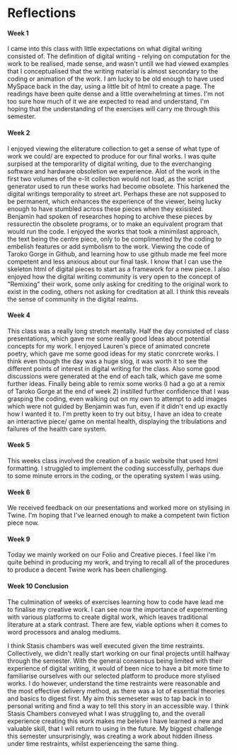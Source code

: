 # Reflections

#### Week 1

I came into this class with little expectations on what digital writing consisted of. The definition of digital writing - relying on computation for the work to be realised, made sense, and wasn't untill we had viewed examples that I conceptualised that the writing material is almost secondary to the coding or animation of the work. I am lucky to be old enough to have used MySpace back in the day, using a little bit of html to create a page. The readings have been quite dense and a little overwhelming at times. I'm not too sure how much of it we are expected to read and understand, I'm hoping that the understanding of the exercises will carry me through this semester.

#### Week 2

I enjoyed viewing the eliterature collection to get a sense of what type of work we could/ are expected to produce for our final works. I was quite surpised at the temporarlity of digital writing, due to the everchanging software and hardware obsoletion we experience. Alot of the work in the first two volumes of the e-lit collection would not load, as the script generator used to run these works had become obsolete. This harkened the digital writings temporality to street art. Perhaps these are not supposed to be permanent, which enhances the experience of the viewer, being lucky enough to have stumbled across these pieces when they exisisted. Benjamin had spoken of researches hoping to archive these pieces by ressurectin the obsolete programs, or to make an equivalent program that would run the code.
I enjoyed the works that took a minimilast approach, the text being the centre piece, only to be complimented by the coding to embelish features or add symbolism to the work. Viewing the code of Taroko Gorge in Github, and learning how to use github made me feel more competent and less anxious about our final task. I know that I can use the skeleton html of digital pieces to start as a framework for a new piece. I also enjoyed how the digital writing community is very open to the concept of "Remixing" their work, some only asking for crediting to the original work to exist in the coding, others not asking for creditation at all. I think this reveals the sense of community in the digital realms.

#### Week 4 

This class was a really long stretch mentally. Half the day consisted of class presentations, which gave me some really good Ideas about potential concepts for my work. 
I enjoyed Lauren's piece of animated concrete poetry, which gave me some good ideas for my static conrcrete works. I think even though the day was a huge slog, it was worth it to see the different points of interest in digital writing for the class. Also some good discussions were generated at the end of each talk, which gave me some further ideas. Finally being able to remix some works (I had a go at a remix of Taroko Gorge at the end of week 2) instilled further confidence that I was grasping the coding, even walking out on my own to attempt to add images which were not guided by Benjamin was fun, even if it didn't end up exactly how I wanted it to. I'm pretty keen to try out bitsy, I have an idea to create an interactive piece/ game on mental health, displaying the tribulations and failures of the health care system. 

#### Week 5

This weeks class involved the creation of a basic website that used html formatting. I struggled to implement the coding successfully, perhaps due to some minute errors in the coding, or the operating system I was using. 

#### Week 6

We received feedback on our presentations and worked more on stylising in Twine. I'm hoping that I've learned enough to make a competent twin fiction piece now.

#### Week 9 

Today we mainly worked on our Folio and Creative pieces. I feel like i'm quite behind in producing my work, and trying to recall all of the procedures to produce a decent Twine work has been challenging.

#### Week 10 Conclusion

The culmination of weeks of exercises learning how to code have lead me to finalise my creative work. I can see now the importance of expermenting with various platforms to create digital work, which leaves traditional literature at a stark contrast. There are few, viable options when it comes to word processors and analog mediums. 

I think Stasis chambers was well executed given the time restraints. Collectively, we didn't really start working on our final projects untill halfway through the semester. With the general consensus being limited with their experience of digital writing, it would of been nice to have a bit more time to familiarise ourselves with our selected platform to produce more stylised works. I do however, understand the time restraints were reasonable and the most effective delivery method, as there was a lot of essential theories and basics to digest first. My aim this semeseter was to tap back in to personal writing and find a way to tell this story in an accessible way. I think Stasis Chambers conveyed what I was struggling to, and the overall experience creating this work makes me beleive I have learned a new and valuable skill, that I will return to using in the future. My biggest challenge this semester unsurprisingly, was creating a work about hidden illness under time restraints, whilst experienceing the same thing.


